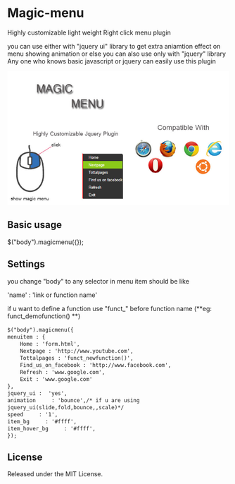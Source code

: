 Magic-menu
==============

Highly customizable light weight Right click menu plugin

you can use either with "jquery ui" library to get extra aniamtion effect on menu showing animation or else you can also use only with "jquery" library
Any one who knows basic javascript or jquery can easily use this plugin 




![alt tag](https://raw.githubusercontent.com/anishtr4/Magic-menu/master/magicmenu.jpg)

## Basic usage

$("body").magicmenu({});


## Settings

you change "body" to any selector
in menu item should be like 

'name' : 'link or function name'

if u want to define a function use "funct_" before function name (**eg: funct_demofunction() **)

    $("body").magicmenu({
	menuitem : {
        Home : 'form.html',
		Nextpage : 'http://www.youtube.com',
		Tottalpages : 'funct_newfunction()',
		Find_us_on_facebook : 'http://www.facebook.com',
		Refresh : 'www.google.com',
		Exit : 'www.google.com'
    },
	jquery_ui :  'yes',
	animation     : 'bounce',/* if u are using jquery_ui(slide,fold,bounce,,scale)*/
	speed     : '1',
    item_bg     : '#ffff',
	item_hover_bg     : '#ffff',
	}); 


## License

Released under the MIT License.
